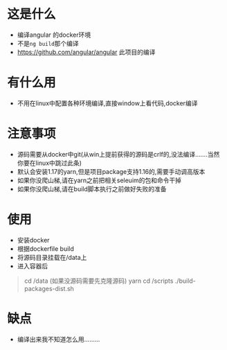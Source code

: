 # 这是什么
- 编译angular 的docker环境
- 不是`ng build`那个编译
- https://github.com/angular/angular 此项目的编译

# 有什么用
- 不用在linux中配置各种环境编译,直接window上看代码,docker编译
# 注意事项
- 源码需要从docker中git(从win上提前获得的源码是crlf的,没法编译.......当然你要在linux中跳过此条)
- 默认会安装1.17的yarn,但是项目package支持1.16的,需要手动调高版本
- 如果你没爬山梯,请在yarn之前把相关seleuim的包和命令干掉
- 如果你没爬山梯,请在build脚本执行之前做好失败的准备
# 使用
- 安装docker
- 根据dockerfile build
- 将源码目录挂载在/data上
- 进入容器后
> cd /data (如果没源码需要先克隆源码)
> yarn 
> cd /scripts 
> ./build-packages-dist.sh
# 缺点
- 编译出来我不知道怎么用.........